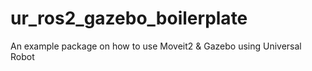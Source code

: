 # ur_ros2_gazebo_boilerplate
An example package on how to use Moveit2 &amp; Gazebo using Universal Robot 
